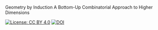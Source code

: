 Geometry by Induction A Bottom-Up Combinatorial Approach to Higher Dimensions

[![License: CC BY 4.0](https://img.shields.io/badge/License-CC%20BY%204.0-lightgrey.svg)](https://creativecommons.org/licenses/by/4.0/)
[![DOI](https://zenodo.org/badge/DOI/10.5281/zenodo.15204544.svg)](https://doi.org/10.5281/zenodo.15204544)
